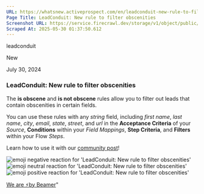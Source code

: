 ```yaml
---
URL: https://whatsnew.activeprospect.com/en/leadconduit-new-rule-to-filter-obscenities
Page Title: LeadConduit: New rule to filter obscenities
Screenshot URL: https://service.firecrawl.dev/storage/v1/object/public/media/screenshot-7f61d950-1086-42b7-87e4-ed0d71493480.png
Scraped At: 2025-05-30 01:37:50.612
---
```

leadconduit




New




July 30, 2024

### LeadConduit: New rule to filter obscenities

The **is obscene** and **is not obscene** rules allow you to filter out leads that contain obscenities in certain fields.

You can use these rules with any _string_ field, including _first name_, _last name_, _city_, _email_, _state_, _street_, and _url_ in the **Acceptance Criteria** of your _Source_, **Conditions** within your _Field Mappings_, **Step Criteria**, and **Filters** within your Flow _Steps_.

Learn how to use it with our [community post](https://community.activeprospect.com/posts/5447001)!

![emoji negative reaction for 'LeadConduit: New rule to filter obscenities'](https://app.getbeamer.com/images/emojiNeg.svg)![emoji neutral reaction for 'LeadConduit: New rule to filter obscenities'](https://app.getbeamer.com/images/emojiNeut.svg)![emoji positive reaction for 'LeadConduit: New rule to filter obscenities'](https://app.getbeamer.com/images/emojiPos.svg)

[We are ⚡by Beamer](https://www.getbeamer.com/?ref=watermark_MErKJCnu12412_public&company=ActiveProspect&watermarkRef=powered&utm_term=MErKJCnu12412&utm_content=ActiveProspect&utm_source=standalone&utm_medium=footer&utm_campaign=powered)"

